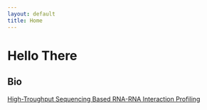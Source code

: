 ```yaml
---
layout: default
title: Home
---
```


# Hello There

## Bio
[High-Troughput Sequencing Based RNA-RNA Interaction Profiling](RNA-RNA_interaction_profiling.html)
